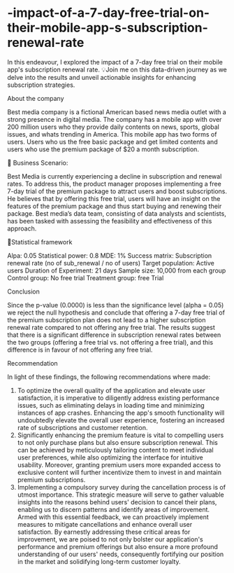 # -impact-of-a-7-day-free-trial-on-their-mobile-app-s-subscription-renewal-rate
In this endeavour, I explored the impact of a 7-day free trial on their mobile app's subscription renewal rate. 💡Join me on this data-driven journey as we delve into the results and unveil actionable insights for enhancing subscription strategies.

About the company

Best media company is a fictional American based news media outlet with a strong presence in digital media.  The company has a mobile app with over 200 million users who they provide daily contents on news, sports, global issues, and whats trending in America. This mobile app has two forms of users. Users who us the free basic package and get limited contents and users who use the premium package of $20 a month subscription.
 
🏢 Business Scenario:

Best Media is currently experiencing a decline in subscription and renewal rates. To address this, the product manager proposes implementing a free 7-day trial of the premium package to attract users and boost subscriptions. He believes that by offering this free trial, users will have an insight on the features of the premium package and thus start buying and renewing their package. Best media’s data team, consisting of data analysts and scientists, has been tasked with assessing the feasibility and effectiveness of this approach.


📝Statistical framework

Alpa: 0.05
Statistical power: 0.8
MDE: 1%
Success matrix: Subscription renewal rate (no of sub_renewal / no of users)
Target population: Active users
Duration of Experiment: 21 days
Sample size: 10,000 from each group
Control group: No free trial
Treatment group: free Trial

 
Conclusion

Since the p-value (0.0000) is less than the significance level (alpha = 0.05) we reject the null hypothesis and conclude that offering a 7-day free trial of the premium subscription plan does not lead to a higher subscription renewal rate compared to not offering any free trial. The results suggest that there is a significant difference in subscription renewal rates between the two groups (offering a free trial vs. not offering a free trial), and this difference is in favour of not offering any free trial.

Recommendation

In light of these findings, the following recommendations where made:
1. To optimize the overall quality of the application and elevate user satisfaction, it is imperative to diligently address existing performance issues, such as eliminating delays in loading time and minimizing instances of app crashes. Enhancing the app's smooth functionality will undoubtedly elevate the overall user experience, fostering an increased rate of subscriptions and customer retention.
2. Significantly enhancing the premium feature is vital to compelling users to not only purchase plans but also ensure subscription renewal. This can be achieved by meticulously tailoring content to meet individual user preferences, while also optimizing the interface for intuitive usability. Moreover, granting premium users more expanded access to exclusive content will further incentivize them to invest in and maintain premium subscriptions.
3.  Implementing a compulsory survey during the cancellation process is of utmost importance. This strategic measure will serve to gather valuable insights into the reasons behind users' decision to cancel their plans, enabling us to discern patterns and identify areas of improvement. Armed with this essential feedback, we can proactively implement measures to mitigate cancellations and enhance overall user satisfaction.
By earnestly addressing these critical areas for improvement, we are poised to not only bolster our application's performance and premium offerings but also ensure a more profound understanding of our users' needs, consequently fortifying our position in the market and solidifying long-term customer loyalty.

